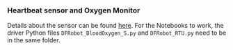 ### Heartbeat sensor and Oxygen Monitor

Details about the sensor can be found [here](https://wiki.dfrobot.com/SKU_SEN0518_Gravity_MAX30102_Heart_Rate_and_Oximeter_Sensor). 
For the Notebooks to work, the driver Python files `DFRobot_BloodOxygen_S.py` and `DFRobot_RTU.py` need to be in the same folder.
